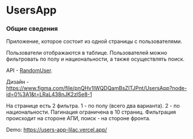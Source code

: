 # UsersApp

### Общие сведения
Приложение, которое состоит из одной страницы с пользователями.

Пользователи отображаются в таблице. Пользователей можно фильтровать по полу и национальности, а также осуществлять поиск.

API - [RandomUser](https://randomuser.me/).

Дизайн - https://www.figma.com/file/pnQHv1lWQDQamBsZITJPnt/UsersApp?node-id=0%3A1&t=LRaL438nJK2zlSe8-1

На странице есть 2 фильтра. 1 - по полу (всего два варианта). 2 - по национальности. Пагинация ограничена в 10 страниц.
Фильтрация происходит на стороне АПИ, поиск - на стороне фронта.

Demo: https://users-app-lilac.vercel.app/
